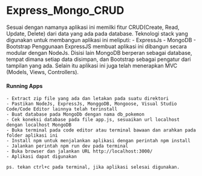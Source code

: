 # Express_Mongo_CRUD
Sesuai dengan namanya aplikasi ini memilki fitur CRUD(Create, Read, Update, Delete) dari data yang ada pada database. Teknologi stack yang digunakan untuk membangun aplikasi ini meliputi: 
    - ExpressJs
    - MongoDB
    - Bootstrap
Penggunaan ExpressJS membuat aplikasi ini dibangun secara modular dengan NodeJs. Disisi lain MongoDB berperan sebagai database, tempat dimana setiap data disimpan, dan Bootstrap sebagai pengatur dari tampilan yang ada. Selain itu aplikasi ini juga telah menerapkan MVC (Models, Views, Controllers). 

#### Running Apps
    - Extract zip file yang ada dan letakan pada suatu direktori
    - Pastikan NodeJs, ExpressJs, MonggoDB, Mongoose, Visual Studio Code/Code Editor lainnya telah terinstall
    - Buat database pada MongoDb dengan nama db_pokemon
    - Cek koneksi database pada file app.js, sesuaikan url localhost dengan localhost MongoDB 
    - Buka terminal pada code editor atau terminal bawaan dan arahkan pada folder aplikasi ini 
    - Install npm untuk menjalankan aplikasi dengan perintah npm install
    - Jalankan perintah npm run dev pada terminal
    - Buka browser dan jalankan URL http://localhost:3000/
    - Aplikasi dapat digunakan 

    ps. tekan ctrl+c pada terminal, jika aplikasi selesai digunakan. 
